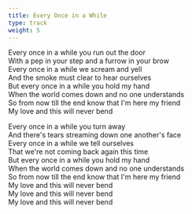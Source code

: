```yaml
---
title: Every Once in a While
type: track
weight: 5
---
```

Every once in a while you run out the door  
With a pep in your step and a furrow in your brow  
Every once in a while we scream and yell  
And the smoke must clear to hear ourselves  
But every once in a while you hold my hand  
When the world comes down and no one understands  
So from now till the end know that I'm here my friend  
My love and this will never bend

Every once in a while you turn away  
And there's tears streaming down one another's face  
Every once in a while we tell ourselves  
That we're not coming back again this time  
But every once in a while you hold my hand  
When the world comes down and no one understands  
So from now till the end know that I'm here my friend  
My love and this will never bend  
My love and this will never bend  
My love and this will never bend
